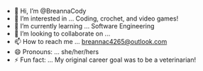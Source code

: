 - 👋 Hi, I’m @BreannaCody
- 👀 I’m interested in ... Coding, crochet, and video games!
- 🌱 I’m currently learning ... Software Engineering
- 💞️ I’m looking to collaborate on ...
- 📫 How to reach me ... breannac4265@outlook.com
- 😄 Pronouns: ... she/her/hers
- ⚡ Fun fact: ... My original career goal was to be a veterinarian!

<!---
BreannaCody/BreannaCody is a ✨ special ✨ repository because its `README.md` (this file) appears on your GitHub profile.
You can click the Preview link to take a look at your changes.
--->
